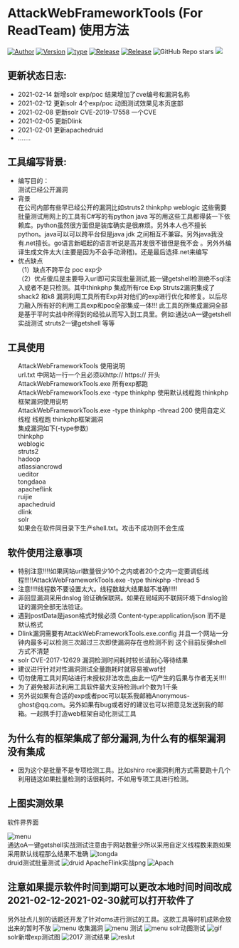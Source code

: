 <h1>AttackWebFrameworkTools (For ReadTeam) 使用方法</h1>
<p><a href="https://github.com/Anonymous-ghost/AttackWebFramework"> <img alt="Author" src="https://img.shields.io/badge/Author-Anonymousghost-red" style="max-width:100%;"></a>
  <a href="https://github.com/Anonymous-ghost/AttackWebFramework"> <img alt="Version" src="https://img.shields.io/badge/AttackWebFrameworkTools-Version1.0-faa755" style="max-width:100%;"></a>
  <a href="https://github.com/Anonymous-ghost/AttackWebFramework"> <img alt="type" src="https://img.shields.io/badge/type-bin-blueviolet" style="max-width:100%;"></a>
  <a href="https://github.com/Anonymous-ghost/AttackWebFramework"><img alt="Release" src="https://img.shields.io/badge/language-C%23-ff69b4.svg" style="max-width:100%;"></a>
<a href="https://github.com/Anonymous-ghost/AttackWebFramework"><img alt="Release" src="https://img.shields.io/badge/Version-AttackWebFrameworkTools 1.0-brightgreen" style="max-width:100%;"></a>
<a target="_blank" rel="noopener noreferrer"><img  alt="GitHub Repo stars" src="https://img.shields.io/github/stars/Anonymous-ghost/AttackWebFrameworkTools?color=gree" style="max-width:100%;"></a>
<a target="_blank" rel="noopener noreferrer"><img src="https://img.shields.io/github/forks/Anonymous-ghost/AttackWebFrameworkTools" style="max-width:100%;"></a></p>
<h2>更新状态日志:</h2>
<ul>
  <li>2021-02-14 新增solr exp/poc 结果增加了cve编号和漏洞名称</li>
  <li>2021-02-12 更新solr 4个exp/poc 动图测试效果见本页底部</li>
  <li>2021-02-08 更新solr CVE-2019-17558 一个CVE</li>
  <li>2021-02-05 更新Dlink</li>
  <li>2021-02-01 更新apachedruid</li>
  <li>.......</li>
 </ul>
<h2>工具编写背景:</h2>
<ul>
<li>编写目的：<br>
测试已经公开漏洞
</li>
<li>背景<br>
在公司内部有些早已经公开的漏洞比如struts2 thinkphp weblogic 这些需要批量测试用网上的工具有C#写的有python java 写的用这些工具都得装一下依赖库。python虽然很方面但是装库确实是很麻烦。另外本人也不擅长python。java可以可以跨平台但是java jdk 之间相互不兼容。另外java我没有.net擅长。go语言新崛起的语言听说是高并发很不错但是我不会 。另外外编译生成文件太大(主要是因为不会手动滑稽)。还是最后选择.net来编写
</li>
<li>优点缺点<br>
（1）缺点不跨平台 poc exp少<br>
（2）优点傻瓜是主要导入url即可实现批量测试,能一键getshell检测绝不sql注入或者不是只检测。其中thinkphp 集成所有rce Exp Struts2漏洞集成了shack2  和k8 漏洞利用工具所有Exp并对他们的exp进行优化和修复。以后尽力融入所有好的利用工具exp和poc全部集成一体!!! 此工具的所集成漏洞全部是基于平时实战中所得到的经验从而写入到工具里。例如:通达oA一键getshell实战测试 struts2一键getshell 等等
</li>
</ul>
<h2>工具使用</h1>
<ul>
AttackWebFrameworkTools 使用说明<br/>
url.txt 中网站一行一个且必须以http:// https:// 开头<br/>
AttackWebFrameworkTools.exe 所有exp都跑<br/>
AttackWebFrameworkTools.exe -type thinkphp 使用默认线程跑 thinkphp框架漏洞使用说明<br/>
AttackWebFrameworkTools.exe -type thinkphp -thread 200 使用自定义线程 线程跑 thinkphp框架漏洞<br/>
集成漏洞如下(-type参数) <br/>
thinkphp<br/>
weblogic<br/>
struts2<br/>
hadoop<br/>
atlassiancrowd<br/>
ueditor<br/>
tongdaoa<br/>
apacheflink<br/>
ruijie<br/>
apachedruid<br/>
dlink<br/>
solr<br/>
如果会在软件同目录下生产shell.txt。攻击不成功则不会生成
</ul>
<h2>软件使用注意事项</h2>
<ul>
<li>特别注意!!!!如果网站url数量很少10个之内或者20个之内一定要调低线程!!!!!AttackWebFrameworkTools.exe -type thinkphp -thread 5</li>
<li>注意!!!!线程数不要设置太大。线程数越大结果越不准确!!!!!</li>
<li>非回显漏洞采用dnslog 验证确保联网。如果在局域网不联网环境下dnslog验证的漏洞全部无法验证。
</li>
<li>遇到postData是jason格式时候必须 Content-type:application/json 而不是默认格式<br/></li>
<li>Dlink漏洞需要有AttackWebFrameworkTools.exe.config 并且一个网站一分钟内最多可以检测三次超过三次即使漏洞存在也检测不到 这个目前反弹shell方式不清楚<br/></li>
<li>solr CVE-2017-12629 漏洞检测时间耗时较长请耐心等待结果</li>
<li>建议进行针对对性漏洞测试全量跑耗时就容易被waf封<br/></li>
<li>切勿使用工具对网站进行未授权非法攻击,由此一切产生的后果与作者无关!!!!</li>
<li>为了避免被非法利用工具软件最大支持检测url个数为1千条</li>
<li>另外说如果有合适的exp或者poc可以联系我邮箱Anonymous-ghost@qq.com。另外如果有bug或者好的建议也可以把意见发送到我的邮箱。一起携手打造web框架自动化测试工具</li>
</ul>
<h2>为什么有的框架集成了部分漏洞,为什么有的框架漏洞没有集成</h2>
<ul>
 <li>因为这个是批量不是专项检测工具。比如shiro rce漏洞利用方式需要跑十几个利用链这如果批量检测的话很耗时。不如用专项工具进行检测。<br/>
</li>
</ul>
<h2>上图实测效果</h2>
软件界界面

![menu](https://forum.90sec.com/uploads/default/optimized/2X/c/c8a0333b3c31d28c2db90798d3344dc369965c89_2_898x998.png)<br/>
通达oA一键getshell实战测试注意由于网站数量少所以采用自定义线程数来跑如果采用默认线程那么结果不准确
![tongda](https://github.com/Anonymous-ghost/AttackWebFrameworkTools/blob/main/tongda.png)<br/>
druid测试批量测试
![druid](https://forum.90sec.com/uploads/default/optimized/2X/a/aa2297c6a09ba219d4d2451b912fc6251e29ae44_2_1380x698.jpeg) 
ApacheFlink实战png
![Apach](https://forum.90sec.com/uploads/default/original/2X/8/85dafde5a3c59063e5877447361d461c47233682.png) 
<h2>注意如果提示软件时间到期可以更改本地时间时间改成2021-02-12-2021-02-30就可以打开软件了</h2>

另外扯点儿别的话题还开发了针对cms进行测试的工具。这款工具等时机成熟会放出来的暂时不放
![menu](https://forum.90sec.com/uploads/default/optimized/2X/b/b04f08fd772ede5e45145b8cf6df3e2c3067acd9_2_1248x1000.png)
收集漏洞
![menu](https://forum.90sec.com/uploads/default/optimized/2X/6/6ea0808a2eebfc7ec8c4b6aac0c4ae8e47bd4759_2_1246x998.jpeg)
测试
![menu](https://forum.90sec.com/uploads/default/optimized/2X/b/b545a978dccb5c41fa1417f2ae0ac5806652e62f_2_1326x1000.jpeg)
solr动图测试
![gif](https://github.com/Anonymous-ghost/AttackWebFrameworkTools/blob/main/Solr.gif?raw=true)
solr新增exp测试图
![2017](https://github.com/Anonymous-ghost/AttackWebFrameworkTools/blob/main/solr2017.png)
测试结果
![reslut](https://github.com/Anonymous-ghost/AttackWebFrameworkTools/blob/main/result.png)
